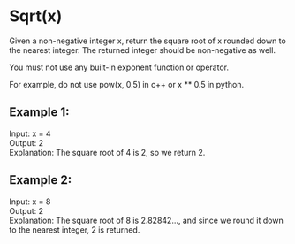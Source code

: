 # Sqrt(x)

Given a non-negative integer x, return the square root of x rounded down to the nearest integer. The returned integer should be non-negative as well.

You must not use any built-in exponent function or operator.

For example, do not use pow(x, 0.5) in c++ or x ** 0.5 in python.
 

## Example 1:

Input: x = 4 <br>
Output: 2 <br>
Explanation: The square root of 4 is 2, so we return 2.<br>

## Example 2:

Input: x = 8 <br>
Output: 2 <br>
Explanation: The square root of 8 is 2.82842..., and since we round it down to the nearest integer, 2 is returned.
